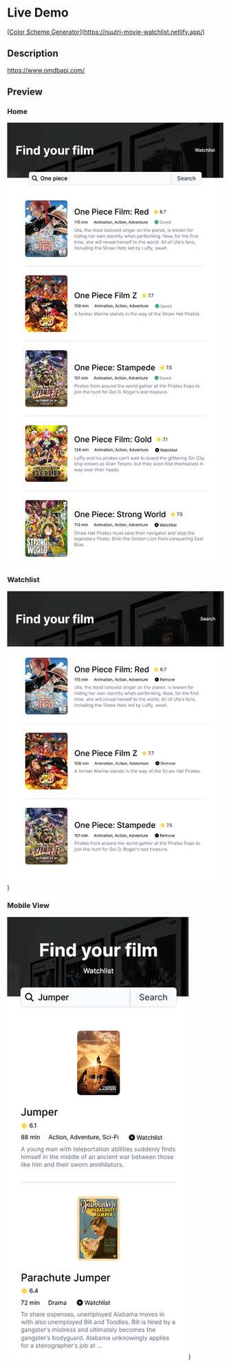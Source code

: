 # Live Demo

[[Color Scheme Generator](https://nuutri-color-generator.netlify.app/)](https://nuutri-movie-watchlist.netlify.app/)

## Description
https://www.omdbapi.com/

## Preview

### Home
![alt text](https://github.com/emmanesgana/movie-watchlist/blob/main/preview/desktop-home.png)

### Watchlist
![alt text](https://github.com/emmanesgana/movie-watchlist/blob/main/preview/desktop-watchlist.png))

### Mobile View
![alt text](https://github.com/emmanesgana/movie-watchlist/blob/main/preview/mobile-view.png))
